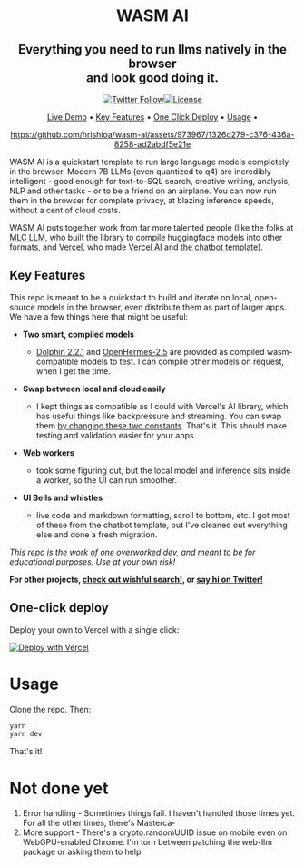 <h1 align="center">
  WASM AI
</h1>

<h2 align="center">Everything you need to run llms natively in the browser<br> and look good doing it.</h3>

<div align="center">

  [![Twitter Follow](https://img.shields.io/twitter/follow/hrishi?style=social)](https://twitter.com/hrishioa)[![License](https://img.shields.io/badge/License-Apache_2.0-blue.svg)](https://opensource.org/licenses/Apache-2.0)

</div>

<p align="center">
  <a target="_blank" href="https://wasmai.vercel.app">Live Demo</a> •
  <a href="#key-features">Key Features</a> •
  <a href="#one-click-deploy">One Click Deploy</a> •
  <a href="#usage">Usage</a> •
</p>

<div align="center">

https://github.com/hrishioa/wasm-ai/assets/973967/1326d279-c376-436a-8258-ad2abdf5e21e

</div>

WASM AI is a quickstart template to run large language models completely in the browser. Modern 7B LLMs (even quantized to q4) are incredibly intelligent - good enough for text-to-SQL search, creative writing, analysis, NLP and other tasks - or to be a friend on an airplane. You can now run them in the browser for complete privacy, at blazing inference speeds, without a cent of cloud costs.

WASM AI puts together work from far more talented people (like the folks at [MLC LLM](https://llm.mlc.ai/), who built the library to compile huggingface models into other formats, and [Vercel](https://vercel.com/), who made [Vercel AI](https://vercel.com/ai) and [the chatbot template](https://vercel.com/templates/next.js/nextjs-ai-chatbot)). 

## Key Features

This repo is meant to be a quickstart to build and iterate on local, open-source models in the browser, even distribute them as part of larger apps. We have a few things here that might be useful: 

* **Two smart, compiled models**
 
  - [Dolphin 2.2.1](https://huggingface.co/hrishioa/mlc-chat-dolphin-2.2.1-mistral-7b-q4f32_1) and [OpenHermes-2.5](https://huggingface.co/hrishioa/wasm-OpenHermes-2.5-Mistral-7B-q4f32_1) are provided as compiled wasm-compatible models to test. I can compile other models on request, when I get the time.

* **Swap between local and cloud easily**

  - I kept things as compatible as I could with Vercel's AI library, which has useful things like backpressure and streaming. You can swap them [by changing these two constants](https://github.com/hrishioa/wasm-ai/blob/3597ae2652d0d8f2ad059016943c27f20d9c1c6e/src/components/chat.tsx#L19C1-L22C77). That's it. This should make testing and validation easier for your apps.

* **Web workers**

  - took some figuring out, but the local model and inference sits inside a worker, so the UI can run smoother.
* **UI Bells and whistles**

   - live code and markdown formatting, scroll to bottom, etc. I got most of these from the chatbot template, but I've cleaned out everything else and done a fresh migration.

*This repo is the work of one overworked dev, and meant to be for educational purposes. Use at your own risk!*

**For other projects, [check out wishful search!](https://github.com/hrishioa/wishful-search), or [say hi on Twitter!](https://twitter.com/hrishioa)**

## One-click deploy

Deploy your own to Vercel with a single click:

[![Deploy with Vercel](https://vercel.com/button)](https://vercel.com/new/clone?repository-url=https%3A%2F%2Fgithub.com%2Fhrishioa%2Fwasm-ai&project-name=custom-wasm-ai&repository-name=custom-wasm-ai&demo-title=WASM%20AI&demo-description=Run%20large%20language%20models%20in%20the%20browser%2C%20using%20WebGPU.&demo-url=https%3A%2F%2Fwasmai.vercel.app)

# Usage

Clone the repo. Then:

```bash
yarn
yarn dev
```

That's it!

# Not done yet

1. Error handling - Sometimes things fail. I haven't handled those times yet. For all the other times, there's Masterca-
2. More support - There's a crypto.randomUUID issue on mobile even on WebGPU-enabled Chrome. I'm torn between patching the web-llm package or asking them to help.
